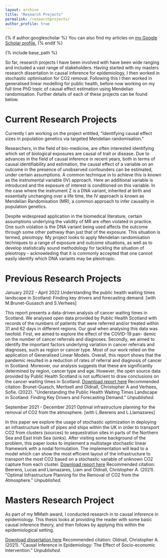 ```yaml
---
layout: archive
title: "Research Projects"
permalink: /researchprojects/
author_profile: true
---
```


{% if author.googlescholar %}
  You can also find my articles on <u><a href="{{author.googlescholar}}">my Google Scholar profile</a>.</u>
{% endif %}

{% include base_path %}

So far, research projects I have been involved with have been wide ranging and included a vast range of stakeholders. Having started with my masters research dissertation in causal inference for epidemiology, I then worked in stochastic optimisation for CO2 removal. Following this I then worked in generalised linear modelling for public health, before now working on my full time PhD topic of causal effect estimation using Mendelian randomisation. Further details of each of these projects can be found below.

Current Research Projects
====

Currently I am working on the project entitled, "Identifying causal effect sizes in population genetics via targeted Mendelian randomisation."

Researchers, in the field of bio-medicine, are often interested identifying which set of biological exposures are causal of trait or disease. Due to advances in the field of causal inference in recent years, both in terms of causal identifiability and estimation, the causal effect of a variable on an outcome in the presence of unobserved confounders can be estimated, under certain assumptions. A common technique in to achieve this is known as the instrumental variable (IV) approach. Here an additional variable is introduced and the exposure of interest is conditioned on this variable. In the case where the instrument Z is a DNA variant, inherited at birth and essentially unchanging over a life time, the IV approach is known as Mendelian Randomisation (MR), a common approach to infer causality in population genetics. 

Despite widespread application in the biomedical literature, certain assumptions underlying the validity of MR are often violated in practice. One such violation is the DNA variant being used affects the outcome through some other pathway than just that of the exposure. This situation is termed, pleiotropy. My project looks to apply Mendelian randomisation techniques to a range of exposure and outcome situations, as well as to develop statistically sound methodology for tackling the situation of pleiotropy - acknowleding that it is commonly accepted that one cannot easily identify which DNA variants may be pleiotropic.

Previous Research Projects
====
January 2022 - April 2022
Understanding the public health waiting times landscape in Scotland: Finding key drivers and forecasting demand. [with M.Brunet-Gusasch and S.Verhees]

This report presents a data-driven analysis of cancer waiting times in Scotland. We analysed open data provided by Public Health Scotland with records of the numbers of patients that were referred and/or treated within 31 and 62 days in different regions. Our goal when analysing this data was twofold. First, we aimed to explore the effect of the COVID-19 pan- demic on the number of cancer referrals and diagnoses. Secondly, we aimed to identify the important factors underlying variation in cancer referrals and diagnoses, such as region or cancer type. Most of our work relied on the application of Generalised Linear Models. Overall, this report shows that the pandemic resulted in a reduction of rates of referral and diagnosis of cancer in Scotland. Moreover, our analysis suggests that these are significantly determined by region, cancer type and age. However, the open source data provided by Public Health Scotland is not sufficient to draw conclusions on the cancer waiting times in Scotland.
[Download report here](http://chrisoldnall.github.io/files/publichealthscotland2022.pdf)
Recommended citation: Brunet-Guasch, Meritxell and Oldnall, Christopher A and Verhees, Sofie. (2022). "Understanding the Public Health Waiting Times Landscape in Scotland: Finding Key Drivers and Forecasting Demand." <i>Unpublished</i>.

September 2021 - December 2021
Optimal infrastructure planning for the removal of CO2 from the atmosphere. [with L.Beerens and L.Llamazares]

In this paper we explore the usage of stochastic optimization in deploying an infrastructure built of pipes and ships within the UK in order to transport CO2 from clusters (sources) to sequestration sites in parts of the Northern Sea and East Irish Sea (sinks). After visiting some background of the problem, this paper looks to implement a multistage stochastic linear framework with a nodal formulation. The implementation will lead to a model which can show the most efficient layout of the infrastructure to transport the most CO2 based on a stochastic variable of unknown CO2 capture from each cluster.
[Download report here](http://chrisoldnall.github.io/files/optimalinfrastructure2021.pdf)
Recommended citation: Beerens, Lucas and Llamazares, Liam and Oldnall, Christopher A. (2021). "Optimal Infrastructure Planning for the Removal of CO2 from the Atmosphere." <i>Unpublished</i>.


Masters Research Project
====
As part of my MMath award, I conducted research in to causal inference in epidemiology. This thesis looks at providing the reader with some basic causal inference theory, and then follows by applying this within the epidemiological setting.

[Download dissertation here](http://chrisoldnall.github.io/files/causalinferenceepidemiology.pdf)
Recommended citation: Oldnall, Christopher A. (2021). "Causal Inference in Epidemiology: The Effect of Socio-economic Intervention." <i>Unpublished</i>.